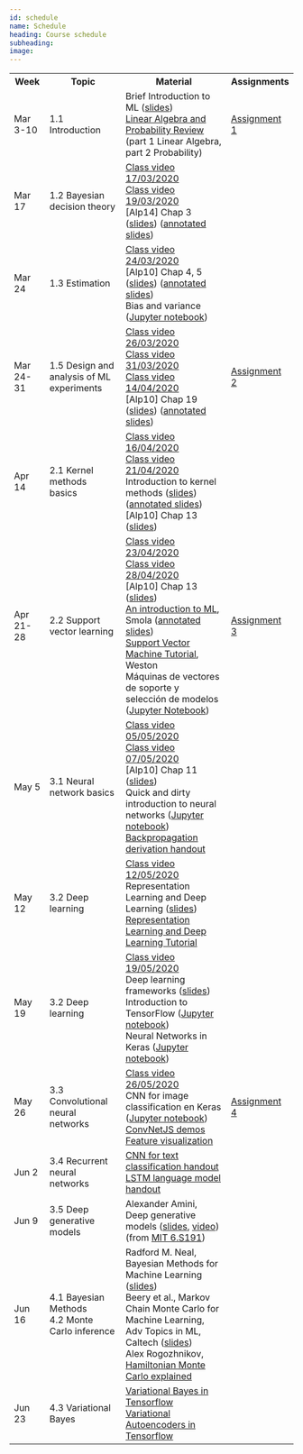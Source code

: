 ```yaml
---
id: schedule
name: Schedule
heading: Course schedule
subheading: 
image: 
---
```

<table class="table table-condensed">
	<tbody>
		<tr>
			<th>Week</th>
			<th>Topic</th>
			<th>Material</th>
			<th>Assignments</th>
		</tr>
		<tr>
			<td>Mar 3-10</td>
			<td>1.1 Introduction</td>
			<td>
				Brief Introduction to ML (<a href= "https://fagonzalezo.github.io/ml-2018-1/introduction_ml.pdf">slides</a>)<br>
				<a href= "http://videolectures.net/bootcamp07_keller_bss/">Linear Algebra and Probability Review</a> (part 1 Linear Algebra, part 2 Probability)
			</td>
			<td>
				<a href= "assign1.pdf">Assignment 1</a>
			</td>
		</tr>
		<tr>
			<td>Mar 17</td>
			<td>1.2 Bayesian decision theory</td>
			<td>
				<a href= "https://drive.google.com/file/d/16WxxLNWdoJ6Elaryr5bVn1zn8L5Ud1u7/view?usp=sharing">Class video 17/03/2020</a><br>
				<a href= "https://drive.google.com/open?id=1q6uubSfsCtuDATCuuIdqWSZCmxwn657f">Class video 19/03/2020</a><br>
				[Alp14] Chap 3 (<a href= "https://www.cmpe.boun.edu.tr/~ethem/i2ml3e/3e_v1-0/i2ml3e-chap3.pdf">slides</a>) (<a href= "https://drive.google.com/file/d/1q5KSTW6WiJjcWMLEOrvRys2WTD7HneWh/view?usp=sharing">annotated slides</a>)<br>
			</td>
			<td>
			</td>
		</tr>
		<tr>
			<td>Mar 24</td>
			<td>1.3 Estimation</td>
			<td>
				<a href= "https://drive.google.com/file/d/1myrajgABC6pbuw-CXFH2lIQIBVNVLFfn/view?usp=sharing">Class video 24/03/2020</a><br>
				[Alp10] Chap 4, 5 (<a href= "https://www.cmpe.boun.edu.tr/~ethem/i2ml3e/3e_v1-0/i2ml3e-chap4.pdf">slides</a>) (<a href= "https://drive.google.com/file/d/1GxdX-rJsDk_MMVZT9tHElh7b9KZjElbD/view?usp=sharing">annotated slides</a>)<br>
				Bias and variance (<a href= "http://nbviewer.ipython.org/6788818">Jupyter notebook</a>)<br>
			</td>
			<td>
			</td>
		</tr>
		<tr>
			<td>
				Mar 24-31<br>
			</td>
			<td>1.5 Design and analysis of ML experiments</td>
			<td>
				<a href= "https://drive.google.com/file/d/1fS3b65nWyouvrv1nAULMwiXV8ZLUuAfY/view?usp=sharing">Class video 26/03/2020</a><br>
				<a href= "https://drive.google.com/file/d/1rroI1opT9lTSRoFBDW6Gmxpvl3Z75EUc/view?usp=sharing">Class video 31/03/2020</a><br>
				<a href= "https://drive.google.com/file/d/1TKRL34XTRSx2d6kFcVyacGb01eSJrdiX/view?usp=sharing">Class video 14/04/2020</a><br>
				[Alp10] Chap 19 (<a href= "http://www.cmpe.boun.edu.tr/~ethem/i2ml2e/2e_v1-0/i2ml2e-chap19-v1-0.pdf">slides</a>) (<a href= "https://drive.google.com/file/d/1rtXR6oHhXJEFV2LsoQKkvD-YIJa_KNnc/view?usp=sharing">annotated slides</a>)<br>
			</td>
			<td>
				<a href= "assign2.pdf">Assignment 2</a>
			</td>
		</tr>
		<tr>
			<td>Apr 14</td>
			<td>2.1 Kernel methods basics</td>
			<td>
				<a href= "https://drive.google.com/file/d/19cqiLcSJJOYFwDqGr-0HwfkbGfDTEpI5/view?usp=sharing">Class video 16/04/2020</a><br>
				<a href= "https://drive.google.com/file/d/1yHQTsOX_ImwtD2YCocENVaPj05MVU0Gm/view?usp=sharing">Class video 21/04/2020</a><br>
				Introduction to kernel methods (<a href= "https://fagonzalezo.github.io/ml-2016-2/kernels.pdf">slides</a>) (<a href= "https://drive.google.com/file/d/1-KWOow4Bb1YWrFjjvt4LkMuC0OGwUzSA/view?usp=sharing">annotated slides</a>)<br>
				[Alp10] Chap 13 (<a href= "http://www.cmpe.boun.edu.tr/~ethem/i2ml2e/2e_v1-0/i2ml2e-chap13-v1-0.pdf">slides</a>)<br>
			</td>
			<td>
			</td>
		</tr>
		<tr>
			<td>Apr 21-28</td>
			<td>2.2 Support vector learning</td>
			<td>
				<a href= "https://drive.google.com/file/d/1nKFlXYi90BeCuSSnq929-SooBndQw-k_/view?usp=sharing">Class video 23/04/2020</a><br>
				<a href= "https://drive.google.com/file/d/1pwynrZAKI33-t3QWNzFJNniCNpY_vnjo/view?usp=sharing">Class video 28/04/2020</a><br>
				[Alp10] Chap 13 (<a href= "http://www.cmpe.boun.edu.tr/~ethem/i2ml2e/2e_v1-0/i2ml2e-chap13-v1-0.pdf">slides</a>)<br>
				<a href="http://axiom.anu.edu.au/%7Edaa/courses/GSAC6017/tekbac_4.pdf">An
					introduction to ML</a>, Smola (<a href= "https://drive.google.com/file/d/1DY1tHPohV6amOLhCGBPaIMk9-9neAVKm/view?usp=sharing">annotated slides</a>)<br>
				<a href="http://www1.cs.columbia.edu/%7Ekathy/cs4701/documents/jason_svm_tutorial.pdf">Support
					Vector Machine Tutorial</a>, Weston<br>
				Máquinas de vectores de soporte y selección de modelos (<a href="https://drive.google.com/file/d/1X4b_5FMHDs7EtbwPzw7YDeMF5V4pqoer/view?usp=sharing">Jupyter Notebook</a>)<br>
			</td>
			<td>
				<a href= "assign3.pdf">Assignment 3</a>
			</td>
		</tr>
		<tr>
			<td>May 5</td>
			<td>3.1 Neural network basics </td>
			<td>
				<a href= "https://drive.google.com/file/d/1wAR3ApxcYAVF2TmEc6-gVTJIvLKotucr/view?usp=sharing">Class video 05/05/2020</a><br>
				<a href= "https://drive.google.com/file/d/1tBJqRYS8UVF__5K29GlE0NYuCFwCPYfJ/view?usp=sharing">Class video 07/05/2020</a><br>
				[Alp10] Chap 11 (<a href= "http://www.cmpe.boun.edu.tr/~ethem/i2ml2e/2e_v1-0/i2ml2e-chap11-v1-0.pdf">slides</a>)<br>
				Quick and dirty introduction to neural networks (<a href= "https://gist.github.com/fagonzalezo/c1f56629890dcf5670aa">Jupyter notebook</a>)<br>
				<a href= "https://fagonzalezo.github.io/ml-2018-1/backpropagation.pdf">Backpropagation derivation handout</a>
			</td>
			<td>
			</td>
		</tr>
		<tr>
			<td>
				May 12 
			</td>
			<td>
			3.2 Deep learning <br>
			</td>
			<td>
				<a href= "https://drive.google.com/file/d/17qsyxm1D4KE9Ztm2nivrpDTvO6xbeV2K/view?usp=sharing">Class video 12/05/2020</a><br>
				Representation Learning and Deep Learning (<a href= "https://github.com/fagonzalezo/dl_tutorial_upv/raw/gh-pages/UPV-dl.pdf">slides</a>)<br>
				<a href= "https://fagonzalezo.github.io/dl_tutorial_upv/">Representation Learning and Deep Learning Tutorial</a> <br>
			</td>
			<td>
			</td>
		</tr>
		<tr>
			<td>May 19</td>
			<td>3.2 Deep learning</td>
			<td>
				<a href= "https://drive.google.com/file/d/1DOmG7CDX7vrRM9jZDBL7w0hnzR6nFdaB/view?usp=sharing">Class video 19/05/2020</a><br>
				Deep learning frameworks (<a href= "ML Deep Learning Frameworks.pdf">slides</a>)<br>
				Introduction to TensorFlow (<a href= "https://colab.research.google.com/drive/1cjmAU2v0oDZawN9AAZshz4t6AhqDOBf-">Jupyter notebook</a>)<br>
				Neural Networks in Keras (<a href= "https://colab.research.google.com/drive/1iOIVyQ19GGkY_5knuLRo0HP3BouJlpwy">Jupyter notebook</a>)<br>
			</td>
			<td>
			</td>
		</tr>
		<tr>
			<td>May 26</td>
			<td>3.3 Convolutional neural networks</td>
			<td>
				<a href= "https://drive.google.com/file/d/1xH_PHnbOMxCtRaXH6YGCusxk_U6c99rG/view?usp=sharing">Class video 26/05/2020</a><br>
				CNN for image classification en Keras (<a href= "https://colab.research.google.com/drive/1Wb94CUIJdB1Z-S6mFhxsxB4v6SzmF7sN">Jupyter notebook</a>)<br>
				<a href= "https://cs.stanford.edu/people/karpathy/convnetjs/">ConvNetJS demos</a><br>
				<a href= "https://distill.pub/2017/feature-visualization/">Feature visualization</a><br>
			</td>
			<td>
				<a href= "assign4.pdf">Assignment 4</a>
			</td>
		</tr>
		<tr>
			<td>Jun 2</td>
			<td>3.4 Recurrent neural networks</td>
			<td>
				<a href= "https://github.com/fagonzalezo/dl-tau-2017-2/blob/master/Handout-CNN-sentence-classification.ipynb">CNN for text classification handout</a> <br>
				<a href= "https://github.com/fagonzalezo/dl-tau-2017-2/blob/master/Handout-LSTM-language-model.ipynb">LSTM language model handout</a> <br>
			</td>
			<td>
			</td>
		</tr>
		<tr>
			<td>Jun 9</td>
			<td>3.5 Deep generative models</td>
			<td>Alexander Amini, Deep generative models (<a href= "http://introtodeeplearning.com/materials/2019_6S191_L4.pdf">slides</a>, <a href= "https://www.youtube.com/watch?v=yFBFl1cLYx8&index=1&list=PLtBw6njQRU-rwp5__7C0oIVt26ZgjG9NI">video</a>) (from <a href= "http://introtodeeplearning.com">MIT 6.S191</a>) 
			</td>
			<td>
			</td>
		</tr>
		<tr>
			<td>Jun 16</td>
			<td>4.1 Bayesian Methods<br>
			4.2 Monte Carlo inference</td>
			<td>
			Radford M. Neal, Bayesian Methods for Machine Learning (<a href= "https://www.cs.toronto.edu/~radford/ftp/bayes-tut.pdf">slides</a>)<br>
			Beery et al., Markov Chain Monte Carlo for Machine Learning, Adv Topics in ML, Caltech (<a href= "https://taehwanptl.github.io/lectures/lecture_04_20.pdf">slides</a>)<br>
			Alex Rogozhnikov, <a href= "https://taehwanptl.github.io/lectures/lecture_04_20.pdf">Hamiltonian Monte Carlo explained
			</a>
			</td>
			<td>
			</td>
		</tr>
		<tr>
			<td>Jun 23</td>
			<td>4.3 Variational Bayes</td>
			<td>
			<a href= "https://colab.research.google.com/drive/1xIC_Y5T7IwkJz0SNQyRSlRfDf2fDRvbv">Variational Bayes in Tensorflow</a> <br>
			<a href= "https://colab.research.google.com/drive/1xX11qB8Ls9t_wuvRYHQp1_v-qBImVkt1">Variational Autoencoders in Tensorflow</a> <br>
			</td>
			<td>
			</td>
		</tr>
	</tbody>
</table>
